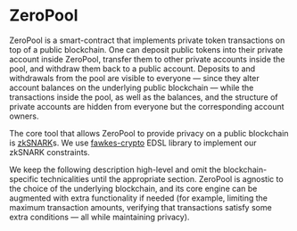 # ZeroPool

ZeroPool is a smart-contract that implements private token transactions on
top of a public blockchain. One can deposit public tokens into their private
account inside ZeroPool, transfer them to other private accounts inside the
pool, and withdraw them back to a public account. Deposits to and withdrawals
from the pool are visible to everyone — since they alter account balances on
the underlying public blockchain — while the transactions inside the pool, as
well as the balances, and the structure of private accounts are hidden from
everyone but the corresponding account owners.

The core tool that allows ZeroPool to provide privacy on a public blockchain is
[zkSNARK](https://en.wikipedia.org/wiki/Non-interactive_zero-knowledge_proof)s.
We use [fawkes-crypto](/docs/fawkes-crypto) EDSL library to implement our
zkSNARK constraints.

We keep the following description high-level and omit the blockchain-specific
technicalities until the appropriate section. ZeroPool is agnostic to the
choice of the underlying blockchain, and its core engine can be augmented with
extra functionality if needed (for example, limiting the maximum transaction
amounts, verifying that transactions satisfy some extra conditions — all while
maintaining privacy).
